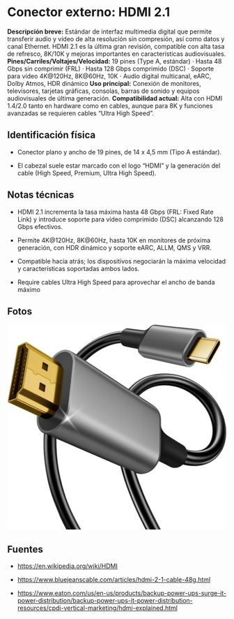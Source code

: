 # Conector externo: HDMI 2.1

**Descripción breve:** Estándar de interfaz multimedia digital que permite transferir audio y vídeo de alta resolución sin compresión, así como datos y canal Ethernet. HDMI 2.1 es la última gran revisión, compatible con alta tasa de refresco, 8K/10K y mejoras importantes en características audiovisuales.  
**Pines/Carriles/Voltajes/Velocidad:**  19 pines (Type A, estándar) · Hasta 48 Gbps sin comprimir (FRL) · Hasta 128 Gbps comprimido (DSC) · Soporte para vídeo 4K@120Hz, 8K@60Hz, 10K · Audio digital multicanal, eARC, Dolby Atmos, HDR dinámico
**Uso principal:**  Conexión de monitores, televisores, tarjetas gráficas, consolas, barras de sonido y equipos audiovisuales de última generación.
**Compatibilidad actual:** Alta con HDMI 1.4/2.0 tanto en hardware como en cables, aunque para 8K y funciones avanzadas se requieren cables “Ultra High Speed”.

## Identificación física
- Conector plano y ancho de 19 pines, de 14 x 4,5 mm (Tipo A estándar).

- El cabezal suele estar marcado con el logo “HDMI” y la generación del cable (High Speed, Premium, Ultra High Speed).

## Notas técnicas
- HDMI 2.1 incrementa la tasa máxima hasta 48 Gbps (FRL: Fixed Rate Link) y introduce soporte para vídeo comprimido (DSC) alcanzando 128 Gbps efectivos.

- Permite 4K@120Hz, 8K@60Hz, hasta 10K en monitores de próxima generación, con HDR dinámico y soporte eARC, ALLM, QMS y VRR.

- Compatible hacia atrás; los dispositivos negociarán la máxima velocidad y características soportadas ambos lados.

- Require cables Ultra High Speed para aprovechar el ancho de banda máximo
## Fotos
![HDMI 2.1](../../../assets/img/20-conectores_externos/hdmi2.1.jpg "HDMI 2.1")

## Fuentes
- https://en.wikipedia.org/wiki/HDMI

- https://www.bluejeanscable.com/articles/hdmi-2-1-cable-48g.html

- https://www.eaton.com/us/en-us/products/backup-power-ups-surge-it-power-distribution/backup-power-ups-it-power-distribution-resources/cpdi-vertical-marketing/hdmi-explained.html